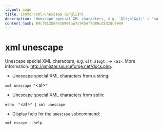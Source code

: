 ```yaml
---
layout: page
title: common/xml-unescape (English)
description: "Unescape special XML characters, e.g. `&lt;a1&gt;` → `<a1>`."
content_hash: 84cf012b04436994aa7a945ef7089cd592dc9944
---
```

# xml unescape

Unescape special XML characters, e.g. `&lt;a1&gt;` → `<a1>`.
More information: <http://xmlstar.sourceforge.net/docs.php>.

- Unescape special XML characters from a string:

`xml unescape "`<span class="tldr-var badge badge-pill bg-dark-lm bg-white-dm text-white-lm text-dark-dm font-weight-bold">&lt;a1&gt;</span>`"`

- Unescape special XML characters from stdin:

`echo  "`<span class="tldr-var badge badge-pill bg-dark-lm bg-white-dm text-white-lm text-dark-dm font-weight-bold">&lt;a1&gt;</span>`" | xml unescape`

- Display help for the `unescape` subcommand:

`xml escape --help`
